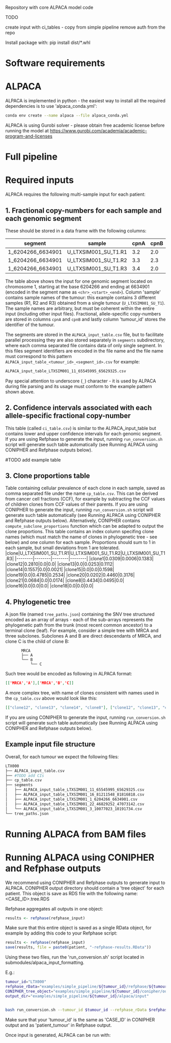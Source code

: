 Repository with core ALPACA model code

TODO

create input with ci_tables - copy from simple pipeline
remove auth from the repo

Install package with:
pip install dist/*.whl


# Software requirements

# ALPACA
ALPACA is implemented in python - the easiest way to install all the required dependencies is to use 'alpaca_conda.yml':

```bash
conda env create --name alpaca --file alpaca_conda.yml
```
ALPACA is using Gurobi solver - please obtain free academic license before running the model at https://www.gurobi.com/academia/academic-program-and-licenses

# Full pipeline


# Required inputs

ALPACA requires the following multi-sample input for each patient:

## 1. Fractional copy-numbers for each sample and each genomic segment

These should be stored in a data frame with the following columns:

|segment|sample|cpnA|cpnB|tumour_id|
|--------|--------|--------|--------|--------|
|1_6204266_6634901|U_LTXSIM001_SU_T1.R1|3.2|2.0|LTXSIM001|
|1_6204266_6634901|U_LTXSIM001_SU_T1.R2|3.3|2.3|LTXSIM001|
|1_6204266_6634901|U_LTXSIM001_SU_T1.R3|3.4|2.0|LTXSIM001|

The table above shows the input for one genomic segment located on chromosome 1, starting at the base 6204266 and ending at 6634901 (encoded in the segment name as `<chr>_<start>_<end>`). Column 'sample' contains sample names of the tumour: this example contains 3 different samples (R1, R2 and R3) obtained from a single tumour (`U_LTXSIM001_SU_T1`). The sample names are arbitrary, but must be coherent within the entire input (including other input files). Fractional, allele-specific copy-numbers are stored in columns `cpnA` and `cpnB` and lastly column 'tumour_id' stores the identifier of the tumour.

The segments are stored in the `ALPACA_input_table.csv` file, but to facilitate parallel processing they are also stored separately in `segments` subdirectory, where each comma separated file contains data of only single segment. In this files segment identifiers are encoded in the file name and the file name must correspond to this pattern
`ALPACA_input_table_<tumour_id>_<segment_id>.csv`
for example:

```bash
ALPACA_input_table_LTXSIM001_11_65545995_65629325.csv
```

Pay special attention to underscore (`_`) character - it is used by ALPACA during file parsing and its usage must conform to the example pattern shown above.

## 2. Confidence intervals associated with each allele-specific fractional copy-number

This table (called `ci_table.csv`) is similar to the ALPACA_input_table but contains lower and upper confidence intervals for each genomic segment. If you are using Refphase to generate the input, running `run_conversion.sh` script will generate such table automatically (see Running ALPACA using CONIPHER and Refphase outputs below).

#TODO add example table

## 3. Clone proportions table

Table containing cellular prevalence of each clone in each sample, saved as comma separated file under the name `cp_table.csv`. This can be derived from cancer cell fractions (CCF), for example by subtracting the CCF values of children clones from CCF values of their parents. If you are using CONIPHER to generate the input, running `run_conversion.sh` script will generate such table automatically (see Running ALPACA using CONIPHER and Refphase outputs below). Alternatively, CONIPHER contains `compute_subclone_proportions` function which can be adapted to output the clone proportions.
This table contains an index column specifing clone names (which must match the name of clones in phylogenetic tree - see below) and one column for each sample. Proportions should sum to 1 in each sample, but small deviations from 1 are tolerated.
|clone|U_LTXSIM001_SU_T1.R1|U_LTXSIM001_SU_T1.R2|U_LTXSIM001_SU_T1.R3|
|--------|--------|--------|--------|
|clone1|0.0309|0.0006|0.1383|
|clone12|0.2810|0.0|0.0|
|clone13|0.0|0.0253|0.1112|
|clone14|0.1557|0.0|0.0021|
|clone15|0.0|0.0|0.1598|
|clone19|0.0|0.4785|0.2534|
|clone20|0.0202|0.4460|0.3176|
|clone21|0.0684|0.0|0.0174|
|clone8|0.4434|0.0495|0.0|
|clone16|0.0|0.0|0.0|
|clone18|0.0|0.0|0.0|

## 4. Phylogenetic tree

A json file (named `tree_paths.json`) containing the SNV tree structured encoded as an array of arrays - each of the sub-arrays represents the phylogenetic path from the trunk (most recent common ancestor) to a terminal clone (leaf). For example, consider a simple tree with MRCA and three subclones. Subclones A and B are direct descendants of MRCA, and clone C is the child of clone B:
```
       MRCA
       ├── A
       └── B
           └── C

```

Such tree would be encoded as following in ALPACA format:

```json
[['MRCA','A'],['MRCA','B','C]]
```
A more complex tree, with name of clones consistent with names used in the `cp_table.csv` above would look like this:

```json
[["clone12", "clone13", "clone14", "clone8"], ["clone12", "clone13", "clone14", "clone15"], ["clone12", "clone13", "clone16", "clone18", "clone1"], ["clone12", "clone19", "clone20"], ["clone12", "clone19", "clone21"]]
```

If you are using CONIPHER to generate the input, running `run_conversion.sh` script will generate such table automatically (see Running ALPACA using CONIPHER and Refphase outputs below).

## Example input file structure

Overall, for each tumour we expect the following files:

```bash
LTX000
├── ALPACA_input_table.csv
├── #TODO add CIs
├── cp_table.csv
├── segments
│   ├── ALPACA_input_table_LTXSIM001_11_65545995_65629325.csv
│   ├── ALPACA_input_table_LTXSIM001_16_81211548_81816818.csv
│   ├── ALPACA_input_table_LTXSIM001_1_6204266_6634901.csv
│   ├── ALPACA_input_table_LTXSIM001_22_46829252_47073142.csv
│   └── ALPACA_input_table_LTXSIM001_3_10077023_10191734.csv
└── tree_paths.json

```

# Running ALPACA from BAM files

# Running ALPACA using CONIPHER and Refphase outputs

We recommend using CONIPHER and Refphase outputs to generate input to ALPACA.
CONIPHER output directory should contain a 'tree object' for each patient. This object is save as RDS file with the following name: <CASE_ID>.tree.RDS

Refphase aggregates all outputs in one object:

```R
results <- refphase(refphase_input)
```

Make sure that this entire object is saved as a single RData object, for example by adding this code to your Refphase script:

```R
results <- refphase(refphase_input)
save(results, file = paste0(patient, "-refphase-results.RData"))
```

Using these two files, run the 'run_conversion.sh' script located in submodules/alpaca_input_formatting.

E.g.:

```bash
tumour_id="LTX000"
refphase_rData="examples/simple_pipeline/${tumour_id}/refphase/${tumour_id}-refphase-results.RData"
CONIPHER_tree_object="examples/simple_pipeline/${tumour_id}/conipher/output/${tumour_id}.tree.RDS"
output_dir="examples/simple_pipeline/${tumour_id}/alpaca/input"


bash run_conversion.sh --tumour_id $tumour_id --refphase_rData $refphase_rData --CONIPHER_tree_object $CONIPHER_tree_object --output_dir $output_dir
```

Make sure that your 'tumour_id' is the same as 'CASE_ID' in CONIPHER output and as 'patient_tumour' in Refphase output.

Once input is generated, ALPACA can be run with:
